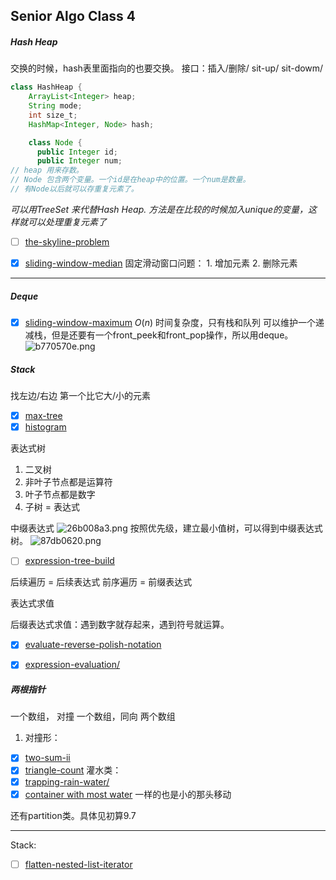 ## Senior Algo Class 4
##### Hash Heap



交换的时候，hash表里面指向的也要交换。
接口：插入/删除/ sit-up/ sit-dowm/

```java
class HashHeap {
    ArrayList<Integer> heap;
    String mode;
    int size_t;
    HashMap<Integer, Node> hash;

    class Node {
      public Integer id;
      public Integer num;
// heap 用来存数。
// Node 包含两个变量。一个id是在heap中的位置。一个num是数量。
// 有Node以后就可以存重复元素了。
```
*可以用TreeSet 来代替Hash Heap. 方法是在比较的时候加入unique的变量，这样就可以处理重复元素了*


- [ ] [the-skyline-problem](https://www.lintcode.com/problem/the-skyline-problem/description)

- [x] [sliding-window-median](https://www.lintcode.com/problem/sliding-window-median)
固定滑动窗口问题： 1. 增加元素 2. 删除元素
---
##### Deque
- [x] [sliding-window-maximum](https://www.lintcode.com/problem/sliding-window-maximum/description)
$O(n)$ 时间复杂度，只有栈和队列
可以维护一个递减栈，但是还要有一个front_peek和front_pop操作，所以用deque。
![b770570e.png](:storage\278fae5f-0a52-4d46-a9fc-bfa3096d31bc\b770570e.png)

##### Stack
找左边/右边 第一个比它大/小的元素
- [x] [max-tree](https://www.lintcode.com/problem/max-tree/description)
- [x] [histogram](https://www.lintcode.com/problem/largest-rectangle-in-histogram/)

表达式树
1. 二叉树
2. 非叶子节点都是运算符
3. 叶子节点都是数字
4. 子树 = 表达式


中缀表达式
![26b008a3.png](:storage\278fae5f-0a52-4d46-a9fc-bfa3096d31bc\71721465.png)
按照优先级，建立最小值树，可以得到中缀表达式树。
![87db0620.png](:storage\278fae5f-0a52-4d46-a9fc-bfa3096d31bc\87db0620.png)

 -  [ ] [expression-tree-build](https://www.lintcode.com/problem/expression-tree-build/)

后续遍历 = 后续表达式
前序遍历 = 前缀表达式

表达式求值

后缀表达式求值：遇到数字就存起来，遇到符号就运算。
- [x] [evaluate-reverse-polish-notation](https://www.lintcode.com/problem/evaluate-reverse-polish-notation/)

- [x] [expression-evaluation/](https://www.lintcode.com/problem/expression-evaluation/)


##### 两根指针
一个数组， 对撞
一个数组，同向
两个数组

1. 对撞形：
- [x] [two-sum-ii](https://www.lintcode.com/problem/two-sum-greater-than-target/description)
- [x] [triangle-count](https://www.lintcode.com/problem/triangle-count/)
灌水类：
- [x] [trapping-rain-water/](https://www.lintcode.com/problem/trapping-rain-water/)
- [x] [container with most water](https://www.lintcode.com/problem/container-with-most-water/) 
一样的也是小的那头移动

还有partition类。具体见初算9.7

---

Stack:
- [ ] [flatten-nested-list-iterator](https://www.lintcode.com/problem/flatten-nested-list-iterator/description)


